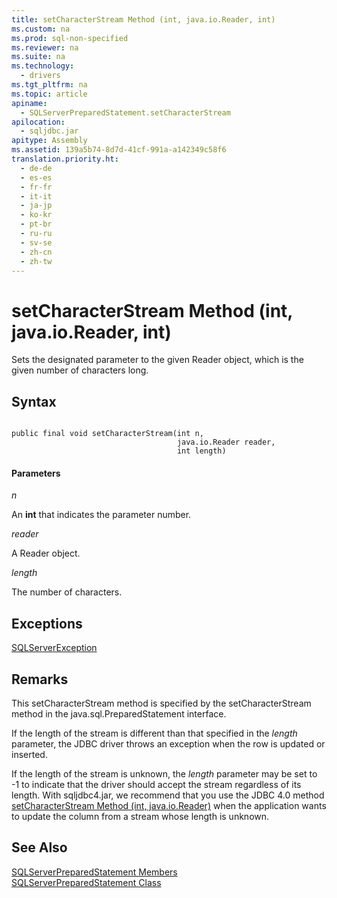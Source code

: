 ```yaml
---
title: setCharacterStream Method (int, java.io.Reader, int)
ms.custom: na
ms.prod: sql-non-specified
ms.reviewer: na
ms.suite: na
ms.technology: 
  - drivers
ms.tgt_pltfrm: na
ms.topic: article
apiname: 
  - SQLServerPreparedStatement.setCharacterStream
apilocation: 
  - sqljdbc.jar
apitype: Assembly
ms.assetid: 139a5b74-8d7d-41cf-991a-a142349c58f6
translation.priority.ht: 
  - de-de
  - es-es
  - fr-fr
  - it-it
  - ja-jp
  - ko-kr
  - pt-br
  - ru-ru
  - sv-se
  - zh-cn
  - zh-tw
---
```

# setCharacterStream Method (int, java.io.Reader, int)
  Sets the designated parameter to the given Reader object, which is the given number of characters long.  
  
## Syntax  
  
```  
  
public final void setCharacterStream(int n,  
                                     java.io.Reader reader,  
                                     int length)  
```  
  
#### Parameters  
 *n*  
  
 An **int** that indicates the parameter number.  
  
 *reader*  
  
 A Reader object.  
  
 *length*  
  
 The number of characters.  
  
## Exceptions  
 [SQLServerException](../content/SQLServerException-Class.md)  
  
## Remarks  
 This setCharacterStream method is specified by the setCharacterStream method in the java.sql.PreparedStatement interface.  
  
 If the length of the stream is different than that specified in the *length* parameter, the JDBC driver throws an exception when the row is updated or inserted.  
  
 If the length of the stream is unknown, the *length* parameter may be set to \-1 to indicate that the driver should accept the stream regardless of its length. With sqljdbc4.jar, we recommend that you use the JDBC 4.0 method [setCharacterStream Method &#40;int, java.io.Reader&#41;](../content/setCharacterStream-Method--int--java.io.Reader-.md) when the application wants to update the column from a stream whose length is unknown.  
  
## See Also  
 [SQLServerPreparedStatement Members](../content/SQLServerPreparedStatement-Members.md)   
 [SQLServerPreparedStatement Class](../content/SQLServerPreparedStatement-Class.md)  
  
  